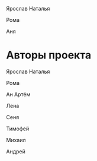 Ярослав Наталья

Рома


Аня

# Авторы проекта
Ярослав
Наталья

Рома

Ан
Артём

Лена

Сеня

Тимофей

Михаил

Андрей
